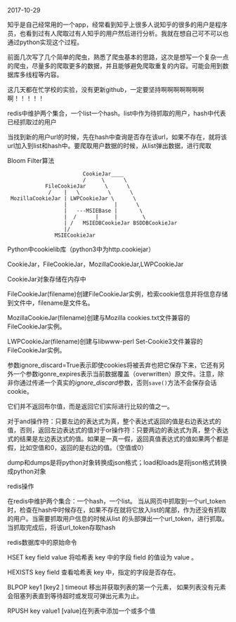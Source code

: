 2017-10-29

知乎是自己经常用的一个app，经常看到知乎上很多人说知乎的很多的用户是程序员，也看到过有人爬取过有人知乎的用户然后进行分析。我就在想自己可不可以也通过python实现这个过程。

前面几次写了几个简单的爬虫，熟悉了爬虫基本的思路，这次是想写一个复杂一点的爬虫，尽量多的爬取更多的数据，并且能够避免爬取重复的内容。可能会用到数据库多线程等内容。

这几天都在忙学校的实验，没有更新github，一定要坚持啊啊啊啊啊啊啊啊！！！！！

redis中维护两个集合，一个list一个hash。list中作为待抓取的用户，hash中代表已经抓取过的用户

当找到新的用户url的时候，先在hash中查询是否存在该url，如果不存在，就将该url加入到list和hash中。要爬取用户数据的时候，从list弹出数据，进行爬取



Bloom Filter算法







```
                        CookieJar____
                        /     \      \
            FileCookieJar      \      \
             /    |   \         \      \
 MozillaCookieJar | LWPCookieJar \      \
                  |               |      \
                  |   ---MSIEBase |       \
                  |  /      |     |        \
                  | /   MSIEDBCookieJar BSDDBCookieJar
                  |/
               MSIECookieJar
```

Python中cookielib库（python3中为http.cookiejar）

CookieJar，FileCookieJar，MozillaCookieJar,LWPCookieJar

CookieJar对象存储在内存中

FileCookieJar(filename)创建FileCookieJar实例，检索cookie信息并将信息存储到文件中，filename是文件名。

MozillaCookieJar(filename)创建与Mozilla cookies.txt文件兼容的FileCookieJar实例。

LWPCookieJar(filename)创建与libwww-perl Set-Cookie3文件兼容的FileCookieJar实例。

参数ignore_discard=True表示即使cookies将被丢弃也把它保存下来，它还有另外一个参数igonre_expires表示当前数据覆盖（overwritten）原文件。注意，除非你通过传递一个真实的*ignore_discard*参数，否则`save()`方法不会保存会话cookie。



它们并不返回布尔值，而是返回它们实际进行比较的值之一。

对于and操作符：只要左边的表达式为真，整个表达式返回的值是右边表达式的值，否则，返回左边表达式的值对于or操作符：只要两边的表达式为真，整个表达式的结果是左边表达式的值。如果是一真一假，返回真值表达式的值如果两个都是假，比如空值和0，返回的是右边的值。（空值或0）

dump和dumps是将python对象转换成json格式；load和loads是将json格式转换成python对象



redis操作

在redis中维护两个集合：一个hash，一个list。  当从网页中抓取到一个url_token时，检查在hash中时候存在，如果不存在就将它放入list的尾部，作为还没有抓取的用户。当需要抓取用户信息的时候从list 的头部弹出一个url_token，进行抓取。当抓取完成后，将该url_token存取hash

redis数据库中的原始命令

HSET key field value  将哈希表 key 中的字段 field 的值设为 value 。

HEXISTS key field  查看哈希表 key 中，指定的字段是否存在。

BLPOP key1 [key2 ] timeout  移出并获取列表的第一个元素， 如果列表没有元素会阻塞列表直到等待超时或发现可弹出元素为止。

RPUSH key value1 [value]在列表中添加一个或多个值

